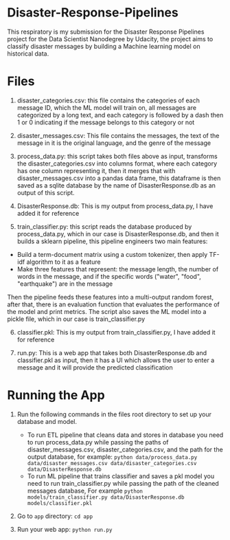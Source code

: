 # Disaster-Response-Pipelines
This respiratory is my submission for the Disaster Response Pipelines project for the Data Scientist Nanodegree by Udacity, the project aims to classify disaster messages by building a Machine learning model on historical data.

# Files
1. disaster_categories.csv: this file contains the categories of each message ID, which the ML model will train on, all messages are categorized by a long text, and each category is followed by a dash then 1 or 0 indicating if the message belongs to this category or not
 
2. disaster_messages.csv: This file contains the messages, the text of the message in it is the original language, and the genre of the message

3. process_data.py: this script takes both files above as input, transforms the disaster_categories.csv into columns format, where each category has one column representing it, then it merges that with disaster_messages.csv into a pandas data frame, this dataframe is then saved as a sqlite database by the name of DisasterResponse.db as an output of this script.

4. DisasterResponse.db: This is my output from process_data.py, I have added it for reference

5. train_classifier.py: this script reads the database produced by process_data.py, which in our case is DisasterResponse.db, and then it builds a sklearn pipeline, this pipeline engineers two main features:
 * Build a term-document matrix using a custom tokenizer, then apply TF-idf algorithm to it as a feature
 * Make three features that represent: the message length, the number of words in the message, and if the specific words ("water", "food", "earthquake") are in the message

Then the pipeline feeds these features into a multi-output random forest, after that, there is an evaluation function that evaluates the performance of the model and print metrics.
The script also saves the ML model into a pickle file, which in our case is train_classifier.py

6. classifier.pkl: This is my output from train_classifier.py, I have added it for reference

7. run.py: This is a web app that takes both DisasterResponse.db and classifier.pkl as input, then it has a UI which allows the user to enter a message and it will provide the predicted classification 

# Running the App
1. Run the following commands in the files root directory to set up your database and model.

    - To run ETL pipeline that cleans data and stores in database you need to run process_data.py while passing the paths of disaster_messages.csv, disaster_categories.csv, and the path for the output database,
      for example:
        `python data/process_data.py data/disaster_messages.csv data/disaster_categories.csv data/DisasterResponse.db`
    - To run ML pipeline that trains classifier and saves a pkl model you need to run train_classifier.py while passing the path of the cleaned messages database,
      For example
        `python models/train_classifier.py data/DisasterResponse.db models/classifier.pkl`

2. Go to `app` directory: `cd app`

3. Run your web app: `python run.py`
